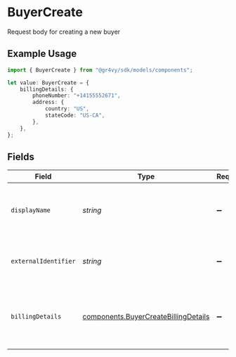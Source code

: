# BuyerCreate

Request body for creating a new buyer

## Example Usage

```typescript
import { BuyerCreate } from "@gr4vy/sdk/models/components";

let value: BuyerCreate = {
    billingDetails: {
        phoneNumber: "+14155552671",
        address: {
            country: "US",
            stateCode: "US-CA",
        },
    },
};
```

## Fields

| Field                                                                                        | Type                                                                                         | Required                                                                                     | Description                                                                                  |
| -------------------------------------------------------------------------------------------- | -------------------------------------------------------------------------------------------- | -------------------------------------------------------------------------------------------- | -------------------------------------------------------------------------------------------- |
| `displayName`                                                                                | *string*                                                                                     | :heavy_minus_sign:                                                                           | The display name for the buyer to show in the dashboard                                      |
| `externalIdentifier`                                                                         | *string*                                                                                     | :heavy_minus_sign:                                                                           | The merchant identifier for this buyer                                                       |
| `billingDetails`                                                                             | [components.BuyerCreateBillingDetails](../../models/components/buyercreatebillingdetails.md) | :heavy_minus_sign:                                                                           | The billing name, address, email, and other fields for this buyer                            |